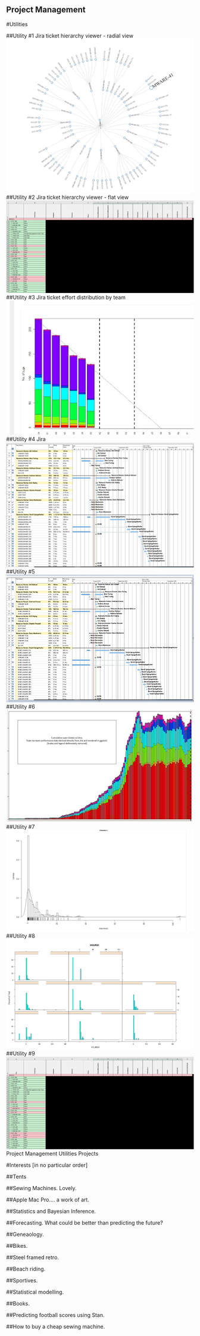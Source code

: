 ## Project Management

#Utilities

##Utility #1 Jira ticket hierarchy viewer - radial view
![Image of RTree001](tree001.jpg)
##Utility #2 Jira ticket hierarchy viewer - flat view
![Image of RTree002](tree002.jpg)
##Utility #3 Jira ticket effort distribution by team
![Image of RTree003](tree003a.jpg)
##Utility #4 Jira 
![Image of RTree004](tree003.jpg)
##Utility #5
![Image of RTree005](tree004.jpg)
##Utility #6
![Image of RTree002](tree005.jpg)
##Utility #7
![Image of RTree002](tree006.jpg)
##Utility #8
![Image of RTree002](tree007.jpg)
##Utility #9
![Image of RTree002](tree002.jpg)
Project Management
Utilities
Projects

#Interests [in no particular order]

##Tents

##Sewing Machines.  Lovely.

##Apple Mac Pro….  a work of art.

##Statistics and Bayesian Inference.

##Forecasting.  What could be better than predicting the future?

##Geneaology.

##Bikes.

##Steel framed retro.

##Beach riding.

##Sportives.

##Statistical modelling.

##Books.

##Predicting football scores using Stan.

##How to buy a cheap sewing machine.


